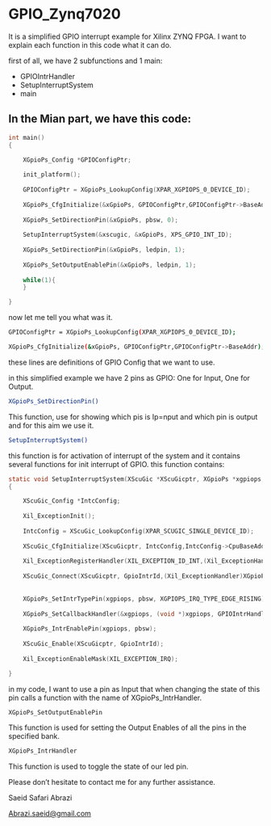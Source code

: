 # GPIO_Zynq7020

It is a simplified GPIO interrupt example for Xilinx ZYNQ FPGA.
I want to explain each function in this code what it can do.

first of all, we have 2 subfunctions and 1 main:
* GPIOIntrHandler
* SetupInterruptSystem
* main

## In the Mian part, we have this code:
```c
int main()
{

	XGpioPs_Config *GPIOConfigPtr;
	
	init_platform();
	
	GPIOConfigPtr = XGpioPs_LookupConfig(XPAR_XGPIOPS_0_DEVICE_ID);
	
	XGpioPs_CfgInitialize(&xGpioPs, GPIOConfigPtr,GPIOConfigPtr->BaseAddr);
	
	XGpioPs_SetDirectionPin(&xGpioPs, pbsw, 0);
	
	SetupInterruptSystem(&xscugic, &xGpioPs, XPS_GPIO_INT_ID);
	
	XGpioPs_SetDirectionPin(&xGpioPs, ledpin, 1);
	
	XGpioPs_SetOutputEnablePin(&xGpioPs, ledpin, 1);
	
	while(1){
	}

}
```
now let me tell you what was it.
```bash
GPIOConfigPtr = XGpioPs_LookupConfig(XPAR_XGPIOPS_0_DEVICE_ID);
```
``` bash
XGpioPs_CfgInitialize(&xGpioPs, GPIOConfigPtr,GPIOConfigPtr->BaseAddr);
```
  
these lines are definitions of GPIO Config that we want to use.

in this simplified example we have 2 pins as GPIO: One for Input, One for Output.
```bash
XGpioPs_SetDirectionPin()
```
This function, use for showing which pis is Ip=nput and which pin is output and for this aim we use it.
```bash
SetupInterruptSystem()
```
  this function is for activation of interrupt of the system and it contains several functions for init interrupt of GPIO. this function contains:
```c
static void SetupInterruptSystem(XScuGic *XScuGicptr, XGpioPs *xgpiops, u16 GpioIntrId)
{  

	XScuGic_Config *IntcConfig;
	
	Xil_ExceptionInit();
	
	IntcConfig = XScuGic_LookupConfig(XPAR_SCUGIC_SINGLE_DEVICE_ID);
	
	XScuGic_CfgInitialize(XScuGicptr, IntcConfig,IntcConfig->CpuBaseAddress);
	
	Xil_ExceptionRegisterHandler(XIL_EXCEPTION_ID_INT,(Xil_ExceptionHandler)XScuGic_InterruptHandler,XScuGicptr);
	
	XScuGic_Connect(XScuGicptr, GpioIntrId,(Xil_ExceptionHandler)XGpioPs_IntrHandler,(void *)xgpiops);
	
	
	XGpioPs_SetIntrTypePin(xgpiops, pbsw, XGPIOPS_IRQ_TYPE_EDGE_RISING);
	
	XGpioPs_SetCallbackHandler(&xgpiops, (void *)xgpiops, GPIOIntrHandler);
	
	XGpioPs_IntrEnablePin(xgpiops, pbsw);
	
	XScuGic_Enable(XScuGicptr, GpioIntrId);
	
	Xil_ExceptionEnableMask(XIL_EXCEPTION_IRQ);

}
```
in my code, I want to use a pin as Input that when changing the state of this pin calls a function with the name of XGpioPs_IntrHandler.
```bash
XGpioPs_SetOutputEnablePin
```
  This function is used for setting the Output Enables of all the pins in the specified bank.
```bash
XGpioPs_IntrHandler
```
This function is used to toggle the state of our led pin.

Please don’t hesitate to contact me for any further assistance.

Saeid Safari Abrazi

Abrazi.saeid@gmail.com
